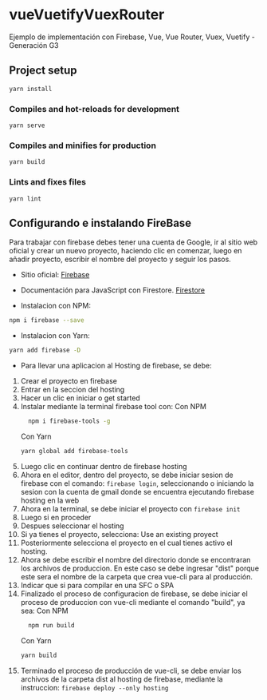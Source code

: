 # vueVuetifyVuexRouter

Ejemplo de implementación con Firebase, Vue, Vue Router, Vuex, Vuetify - Generación G3


## Project setup
```
yarn install
```

### Compiles and hot-reloads for development
```
yarn serve
```

### Compiles and minifies for production
```
yarn build
```

### Lints and fixes files
```
yarn lint
```

## Configurando e instalando FireBase

Para trabajar con firebase debes tener una cuenta de Google, ir al sitio web oficial y crear un nuevo proyecto, haciendo clic en comenzar, luego en añadir proyecto, escribir el nombre del proyecto y seguir los pasos.

* Sitio oficial:
    [Firebase](https://firebase.google.com/)

* Documentación para JavaScript con Firestore.
    [Firestore](https://firebase.google.com/docs/reference/js/firebase.firestore.Firestore)

* Instalacion con NPM:
```bash
npm i firebase --save
```

* Instalacion con Yarn:
```bash
yarn add firebase -D
```

* Para llevar una aplicacion al Hosting de firebase, se debe:
1. Crear el proyecto en firebase
2. Entrar en la seccion del hosting
3. Hacer un clic en iniciar o get started
4. Instalar mediante la terminal firebase tool con:
    Con NPM
    ```bash
      npm i firebase-tools -g
      ```
    Con Yarn
      ```bash
      yarn global add firebase-tools
    ```
5. Luego clic en continuar dentro de firebase hosting
6. Ahora en el editor, dentro del proyecto, se debe iniciar sesion de firebase con el comando: ```firebase login```, seleccionando o iniciando la sesion con la cuenta de gmail donde se encuentra ejecutando firebase hosting en la web
7. Ahora en la terminal, se debe iniciar el proyecto con ```firebase init```
8. Luego si en proceder
9. Despues seleccionar el hosting
10. Si ya tienes el proyecto, selecciona: Use an existing proyect
11. Posteriormente selecciona el proyecto en el cual tienes activo el hosting.
12. Ahora se debe escribir el nombre del directorio donde se encontraran los archivos de produccion. En este caso se debe ingresar "dist" porque este sera el nombre de la carpeta que crea vue-cli para al producción.
13. Indicar que si para compilar en una SFC o SPA
14. Finalizado el proceso de configuracion de firebase, se debe iniciar el proceso de produccion con vue-cli mediante el comando "build", ya sea:
    Con NPM
    ```bash
      npm run build
      ```
    Con Yarn
      ```bash
      yarn build
    ```
15. Terminado el proceso de producción de vue-cli, se debe enviar los archivos de la carpeta dist al hosting de firebase, mediante la instruccion: ```firebase deploy --only hosting```

